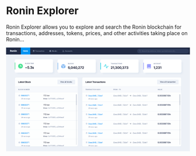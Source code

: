 # Ronin Explorer

Ronin Explorer allows you to explore and search the Ronin blockchain for transactions, addresses, tokens, prices, and other activities taking place on Ronin...

![Ronin Explorer](./explorer.png)
